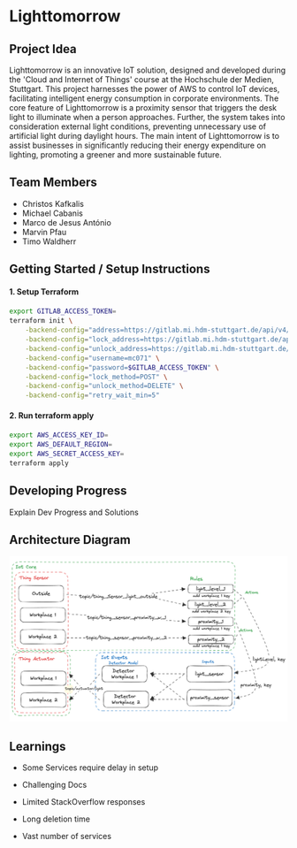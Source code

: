 # Lighttomorrow

## Project Idea
Lighttomorrow is an innovative IoT solution, designed and developed during the 'Cloud and Internet of Things' course at the Hochschule der Medien, Stuttgart. This project harnesses the power of AWS to control IoT devices, facilitating intelligent energy consumption in corporate environments. The core feature of Lighttomorrow is a proximity sensor that triggers the desk light to illuminate when a person approaches. Further, the system takes into consideration external light conditions, preventing unnecessary use of artificial light during daylight hours. The main intent of Lighttomorrow is to assist businesses in significantly reducing their energy expenditure on lighting, promoting a greener and more sustainable future.

## Team Members
- Christos Kafkalis
- Michael Cabanis
- Marco de Jesus António
- Marvin Pfau
- Timo Waldherr

## Getting Started / Setup Instructions


#### 1. Setup Terraform

```sh
export GITLAB_ACCESS_TOKEN=
terraform init \
    -backend-config="address=https://gitlab.mi.hdm-stuttgart.de/api/v4/projects/9068/terraform/state/default" \
    -backend-config="lock_address=https://gitlab.mi.hdm-stuttgart.de/api/v4/projects/9068/terraform/state/default/lock" \
    -backend-config="unlock_address=https://gitlab.mi.hdm-stuttgart.de/api/v4/projects/9068/terraform/state/default/lock" \
    -backend-config="username=mc071" \
    -backend-config="password=$GITLAB_ACCESS_TOKEN" \
    -backend-config="lock_method=POST" \
    -backend-config="unlock_method=DELETE" \
    -backend-config="retry_wait_min=5"

```

#### 2. Run terraform apply

```sh
export AWS_ACCESS_KEY_ID=
export AWS_DEFAULT_REGION=
export AWS_SECRET_ACCESS_KEY=
terraform apply
```

## Developing Progress
Explain Dev Progress and Solutions

## Architecture Diagram
![Alt text](./files/architectureDiagram.png)

## Learnings
- Some Services require delay in setup

- Challenging Docs

- Limited StackOverflow responses

- Long deletion time

- Vast number of services



